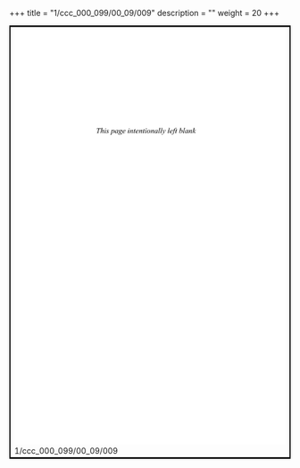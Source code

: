 +++
title = "1/ccc_000_099/00_09/009"
description = ""
weight = 20
+++

<table style="border:2px solid black;max-width:800px;max-height:800px;" 
><tr><td><img class="center-fit-jpg"
src="/jpg_/out_jpg_dbc_009.jpg"  >1/ccc_000_099/00_09/009</img></td></tr></table>